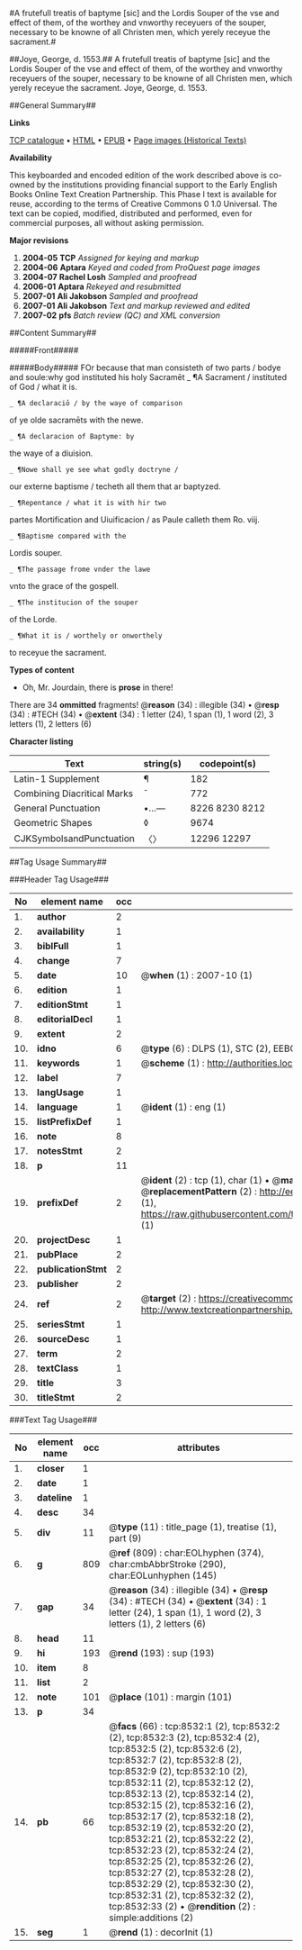 #A frutefull treatis of baptyme [sic] and the Lordis Souper of the vse and effect of them, of the worthey and vnworthy receyuers of the souper, necessary to be knowne of all Christen men, which yerely receyue the sacrament.#

##Joye, George, d. 1553.##
A frutefull treatis of baptyme [sic] and the Lordis Souper of the vse and effect of them, of the worthey and vnworthy receyuers of the souper, necessary to be knowne of all Christen men, which yerely receyue the sacrament.
Joye, George, d. 1553.

##General Summary##

**Links**

[TCP catalogue](http://www.ota.ox.ac.uk/tcp/)  • 
[HTML](http://tei.it.ox.ac.uk/tcp/Texts-HTML/free/A13/A13918.html)  • 
[EPUB](http://tei.it.ox.ac.uk/tcp/Texts-EPUB/free/A13/A13918.epub) • 
[Page images (Historical Texts)](https://data.historicaltexts.jisc.ac.uk/view?pubId=eebo-99843776e&pageId=eebo-99843776e-8532-1)

**Availability**

This keyboarded and encoded edition of the
	       work described above is co-owned by the institutions
	       providing financial support to the Early English Books
	       Online Text Creation Partnership. This Phase I text is
	       available for reuse, according to the terms of Creative
	       Commons 0 1.0 Universal. The text can be copied,
	       modified, distributed and performed, even for
	       commercial purposes, all without asking permission.

**Major revisions**

1. __2004-05__ __TCP__ *Assigned for keying and markup*
1. __2004-06__ __Aptara__ *Keyed and coded from ProQuest page images*
1. __2004-07__ __Rachel Losh__ *Sampled and proofread*
1. __2006-01__ __Aptara__ *Rekeyed and resubmitted*
1. __2007-01__ __Ali Jakobson__ *Sampled and proofread*
1. __2007-01__ __Ali Jakobson__ *Text and markup reviewed and edited*
1. __2007-02__ __pfs__ *Batch review (QC) and XML conversion*

##Content Summary##

#####Front#####

#####Body#####
FOr because that man
consisteth of two parts / bodye
and soule:why god instituted his holy Sacramēt
    _ ¶A Sacrament / instituted of
God / what it is.

    _ ¶A declaraciō / by the waye of comparison
of ye olde sacramēts
with the newe.

    _ ¶A declaracion of Baptyme: by
the waye of a diuision.

    _ ¶Nowe shall ye see what godly doctryne / 
our externe baptisme / techeth
all them that ar
baptyzed.

    _ ¶Repentance / what it is with hir two
partes Mortification and Uiuificacion / 
as Paule calleth
them Ro. viij.

    _ ¶Baptisme compared with the
Lordis souper.

    _ ¶The passage frome vnder the lawe
vnto the grace of the gospell.

    _ ¶The institucion of the souper
of the Lorde.

    _ ¶What it is / worthely or onworthely
to receyue the sacrament.

**Types of content**

  * Oh, Mr. Jourdain, there is **prose** in there!

There are 34 **ommitted** fragments! 
 @__reason__ (34) : illegible (34)  •  @__resp__ (34) : #TECH (34)  •  @__extent__ (34) : 1 letter (24), 1 span (1), 1 word (2), 3 letters (1), 2 letters (6)

**Character listing**


|Text|string(s)|codepoint(s)|
|---|---|---|
|Latin-1 Supplement|¶|182|
|Combining             Diacritical Marks|̄|772|
|General Punctuation|•…—|8226 8230 8212|
|Geometric Shapes|◊|9674|
|CJKSymbolsandPunctuation|〈〉|12296 12297|

##Tag Usage Summary##

###Header Tag Usage###

|No|element name|occ|attributes|
|---|---|---|---|
|1.|__author__|2||
|2.|__availability__|1||
|3.|__biblFull__|1||
|4.|__change__|7||
|5.|__date__|10| @__when__ (1) : 2007-10 (1)|
|6.|__edition__|1||
|7.|__editionStmt__|1||
|8.|__editorialDecl__|1||
|9.|__extent__|2||
|10.|__idno__|6| @__type__ (6) : DLPS (1), STC (2), EEBO-CITATION (1), PROQUEST (1), VID (1)|
|11.|__keywords__|1| @__scheme__ (1) : http://authorities.loc.gov/ (1)|
|12.|__label__|7||
|13.|__langUsage__|1||
|14.|__language__|1| @__ident__ (1) : eng (1)|
|15.|__listPrefixDef__|1||
|16.|__note__|8||
|17.|__notesStmt__|2||
|18.|__p__|11||
|19.|__prefixDef__|2| @__ident__ (2) : tcp (1), char (1)  •  @__matchPattern__ (2) : ([0-9\-]+):([0-9IVX]+) (1), (.+) (1)  •  @__replacementPattern__ (2) : http://eebo.chadwyck.com/downloadtiff?vid=$1&page=$2 (1), https://raw.githubusercontent.com/textcreationpartnership/Texts/master/tcpchars.xml#$1 (1)|
|20.|__projectDesc__|1||
|21.|__pubPlace__|2||
|22.|__publicationStmt__|2||
|23.|__publisher__|2||
|24.|__ref__|2| @__target__ (2) : https://creativecommons.org/publicdomain/zero/1.0/ (1), http://www.textcreationpartnership.org/docs/. (1)|
|25.|__seriesStmt__|1||
|26.|__sourceDesc__|1||
|27.|__term__|2||
|28.|__textClass__|1||
|29.|__title__|3||
|30.|__titleStmt__|2||


###Text Tag Usage###

|No|element name|occ|attributes|
|---|---|---|---|
|1.|__closer__|1||
|2.|__date__|1||
|3.|__dateline__|1||
|4.|__desc__|34||
|5.|__div__|11| @__type__ (11) : title_page (1), treatise (1), part (9)|
|6.|__g__|809| @__ref__ (809) : char:EOLhyphen (374), char:cmbAbbrStroke (290), char:EOLunhyphen (145)|
|7.|__gap__|34| @__reason__ (34) : illegible (34)  •  @__resp__ (34) : #TECH (34)  •  @__extent__ (34) : 1 letter (24), 1 span (1), 1 word (2), 3 letters (1), 2 letters (6)|
|8.|__head__|11||
|9.|__hi__|193| @__rend__ (193) : sup (193)|
|10.|__item__|8||
|11.|__list__|2||
|12.|__note__|101| @__place__ (101) : margin (101)|
|13.|__p__|34||
|14.|__pb__|66| @__facs__ (66) : tcp:8532:1 (2), tcp:8532:2 (2), tcp:8532:3 (2), tcp:8532:4 (2), tcp:8532:5 (2), tcp:8532:6 (2), tcp:8532:7 (2), tcp:8532:8 (2), tcp:8532:9 (2), tcp:8532:10 (2), tcp:8532:11 (2), tcp:8532:12 (2), tcp:8532:13 (2), tcp:8532:14 (2), tcp:8532:15 (2), tcp:8532:16 (2), tcp:8532:17 (2), tcp:8532:18 (2), tcp:8532:19 (2), tcp:8532:20 (2), tcp:8532:21 (2), tcp:8532:22 (2), tcp:8532:23 (2), tcp:8532:24 (2), tcp:8532:25 (2), tcp:8532:26 (2), tcp:8532:27 (2), tcp:8532:28 (2), tcp:8532:29 (2), tcp:8532:30 (2), tcp:8532:31 (2), tcp:8532:32 (2), tcp:8532:33 (2)  •  @__rendition__ (2) : simple:additions (2)|
|15.|__seg__|1| @__rend__ (1) : decorInit (1)|
